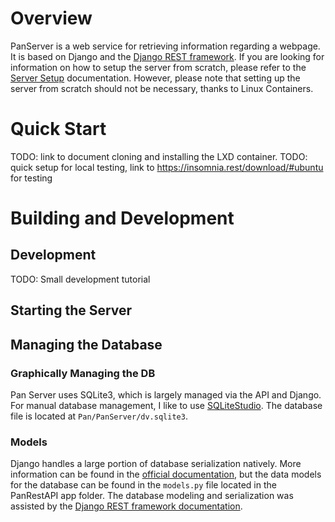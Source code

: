 # Overview
PanServer is a web service for retrieving information regarding a webpage. It is based on Django and the [Django REST framework](http://www.django-rest-framework.org/). If you are looking for information on how to setup the server from scratch, please refer to the [Server Setup](https://github.com/aknobloch/Pan/blob/master/Documentation/Server%20Setup.md) documentation. However, please note that setting up the server from scratch should not be necessary, thanks to Linux Containers.

# Quick Start
TODO: link to document cloning and installing the LXD container.
TODO: quick setup for local testing, link to https://insomnia.rest/download/#ubuntu for testing

# Building and Development

## Development
TODO: Small development tutorial

## Starting the Server

## Managing the Database
### Graphically Managing the DB
Pan Server uses SQLite3, which is largely managed via the API and Django. For manual database management, I like to use [SQLiteStudio](https://sqlitestudio.pl/index.rvt?act=about). The database file is located at `Pan/PanServer/dv.sqlite3`. 

### Models
Django handles a large portion of database serialization natively. More information can be found in the [official documentation](https://docs.djangoproject.com/en/2.0/topics/db/models/), but the data models for the database can be found in the `models.py` file located in the PanRestAPI app folder. The database modeling and serialization was assisted by the [Django REST framework documentation](http://www.django-rest-framework.org/tutorial/1-serialization/).
